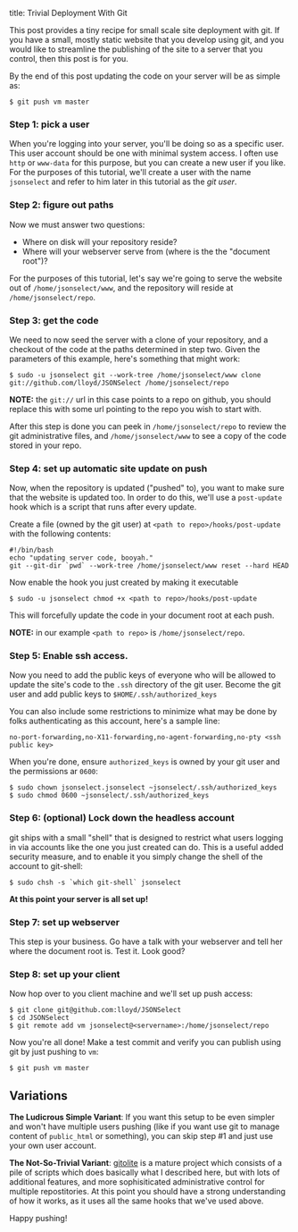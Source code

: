 title: Trivial Deployment With Git

This post provides a tiny recipe for small scale site deployment with
git.  If you have a small, mostly static website that you develop using
git, and you would like to streamline the publishing of the site to
a server that you control, then this post is for you.

By the end of this post updating the code on your server will be as simple
as:

    $ git push vm master

### Step 1: pick a user

When you're logging into your server, you'll be doing so as a specific user.
This user account should be one with minimal system access.  I often use
`http` or `www-data` for this purpose, but you can create a new user if you
like.  For the purposes of this tutorial, we'll create a user with the name
`jsonselect` and refer to him later in this tutorial as the *git user*.

### Step 2: figure out paths

Now we must answer two questions:

  * Where on disk will your repository reside?
  * Where will your webserver serve from (where is the the "document root")?

For the purposes of this tutorial, let's say we're going to serve the
website out of `/home/jsonselect/www`, and the repository will reside
at `/home/jsonselect/repo`.

### Step 3: get the code

We need to now seed the server with a clone of your repository, and a
checkout of the code at the paths determined in step two.  Given the
parameters of this example, here's something that might work:

    $ sudo -u jsonselect git --work-tree /home/jsonselect/www clone git://github.com/lloyd/JSONSelect /home/jsonselect/repo

**NOTE:** the `git://` url in this case points to a repo on github,
you should replace this with some url pointing to the repo you wish to
start with.

After this step is done you can peek in `/home/jsonselect/repo` to
review the git administrative files, and `/home/jsonselect/www` to see
a copy of the code stored in your repo.

### Step 4: set up automatic site update on push

Now, when the repository is updated ("pushed" to), you want to make
sure that the website is updated too.  In order to do this, we'll use a
`post-update` hook which is a script that runs after every update.

Create a file (owned by the git user) at `<path to
repo>/hooks/post-update` with the following contents:

    #!/bin/bash
    echo "updating server code, booyah."
    git --git-dir `pwd` --work-tree /home/jsonselect/www reset --hard HEAD

Now enable the hook you just created by making it executable

    $ sudo -u jsonselect chmod +x <path to repo>/hooks/post-update

This will forcefully update the code in your document root at each push.

**NOTE:** in our example `<path to repo>` is `/home/jsonselect/repo`.

### Step 5: Enable ssh access.

Now you need to add the public keys of everyone who will be allowed to
update the site's code to the `.ssh` directory of the git user.
Become the git user and add public keys to `$HOME/.ssh/authorized_keys`

You can also include some restrictions to minimize what may be done by
folks authenticating as this account, here's a sample line:

    no-port-forwarding,no-X11-forwarding,no-agent-forwarding,no-pty <ssh public key>

When you're done, ensure `authorized_keys` is owned by your git user
and the permissions ar `0600`:

    $ sudo chown jsonselect.jsonselect ~jsonselect/.ssh/authorized_keys
    $ sudo chmod 0600 ~jsonselect/.ssh/authorized_keys

### Step 6: (optional) Lock down the headless account

git ships with a small "shell" that is designed to restrict what users
logging in via accounts like the one you just created can do.  This is
a useful added security measure, and to enable it you simply change
the shell of the account to git-shell:

    $ sudo chsh -s `which git-shell` jsonselect

**At this point your server is all set up!**

### Step 7: set up webserver

This step is your business.  Go have a talk with your webserver and 
tell her where the document root is.  Test it.  Look good?

### Step 8: set up your client

Now hop over to you client machine and we'll set up push access: 

    $ git clone git@github.com:lloyd/JSONSelect
    $ cd JSONSelect
    $ git remote add vm jsonselect@<servername>:/home/jsonselect/repo

Now you're all done!  Make a test commit and verify you can publish
using git by just pushing to `vm`:

    $ git push vm master

## Variations

**The Ludicrous Simple Variant**: If you want this setup to be even simpler
and won't have multiple users pushing (like if you want use git to
manage content of `public_html` or something), you can skip step #1
and just use your own user account.

**The Not-So-Trivial Variant**: [gitolite][] is a mature project which 
consists of a pile of scripts which does basically what I described
here, but with lots of additional features, and more sophisiticated
administrative control for multiple repostitories.  At this point
you should have a strong understanding of how it works, as it uses
all the same hooks that we've used above.

[gitolite]: https://github.com/sitaramc/gitolite

Happy pushing!






